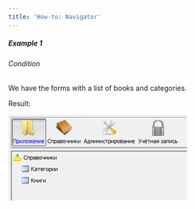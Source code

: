 ```yaml
---
title: 'How-to: Navigator'
---
```


##### Example 1

###### Condition

We have the forms with a list of books and categories.



Result:

<img src="attachments/46367463/46367468.png" height="172" />
